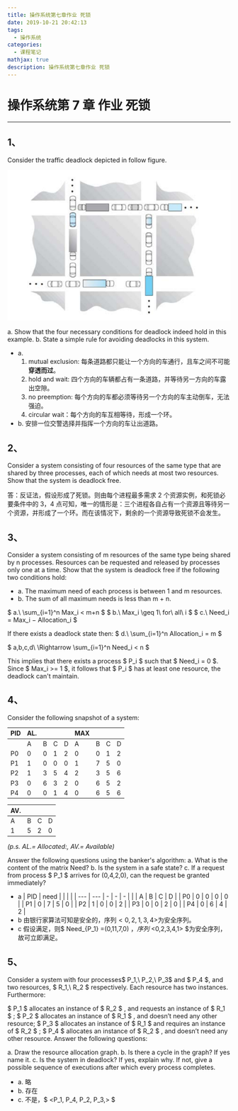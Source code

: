 ```yaml
---
title: 操作系统第七章作业 死锁
date: 2019-10-21 20:42:13
tags:
  - 操作系统
categories:
  - 课程笔记
mathjax: true
description: 操作系统第七章作业 死锁
---
```

# 操作系统第 7 章 作业 死锁

---

## 1、

Consider the traffic deadlock depicted in follow figure.

![deadlock car](../../images/2019-10-21-操作系统第七章作业-死锁/deadlock_car.png)

a. Show that the four necessary conditions for deadlock indeed hold in this example.
b. State a simple rule for avoiding deadlocks in this system.

- a.
    1. mutual exclusion: 每条道路都只能让一个方向的车通行，且车之间不可能**穿透而过**。
    2. hold and wait: 四个方向的车辆都占有一条道路，并等待另一方向的车露出空隙。
    3. no preemption: 每个方向的车都必须等待另一个方向的车主动倒车，无法强迫。
    4. circular wait：每个方向的车互相等待，形成一个环。
- b. 安排一位交警选择并指挥一个方向的车让出道路。

## 2、

Consider a system consisting of four resources of the same type that are shared by three processes, each of which needs at most two resources. Show that the system is deadlock free.

答：反证法，假设形成了死锁。则由每个进程最多需求 2 个资源实例，和死锁必要条件中的 3，4 点可知，唯一的情形是：三个进程各自占有一个资源且等待另一个资源，并形成了一个环。而在该情况下，剩余的一个资源导致死锁不会发生。

## 3、

Consider a system consisting of m resources of the same type being shared by n processes. Resources can be requested and released by processes only one at a time. Show that the system is deadlock free if the following two conditions hold:

- a. The maximum need of each process is between 1 and m resources.
- b. The sum of all maximum needs is less than m + n.

$ a.\ \sum_{i=1}^n Max_i < m+n $
$ b.\ Max_i \geq 1\ for\ all\ i $
$ c.\ Need_i = Max_i − Allocation_i $

If there exists a deadlock state then:
$ d.\ \sum_{i=1}^n Allocation_i = m $

$ a,b,c,d\ \Rightarrow \sum_{i=1}^n Need_i < n $

This implies that there exists a process $ P_i $ such that $ Need_i = 0 $. Since $ Max_i >= 1 $, it follows that $ P_i $ has at least one resource, the deadlock can't maintain.

## 4、  

Consider the following snapshot of a system:

| PID | AL. |   |   |   | MAX |   |   |   |
| --- | --- | - | - | - | --  | - | - | - |
|     | A   | B | C | D | A   | B | C | D |
| P0  | 0   | 0 | 1 | 2 | 0   | 0 | 1 | 2 |
| P1  | 1   | 0 | 0 | 0 | 1   | 7 | 5 | 0 |
| P2  | 1   | 3 | 5 | 4 | 2   | 3 | 5 | 6 |
| P3  | 0   | 6 | 3 | 2 | 0   | 6 | 5 | 2 |
| P4  | 0   | 0 | 1 | 4 | 0   | 6 | 5 | 6 |

| AV. |   |   |   |
| --- | - | - | - |
| A   | B | C | D |
| 1   | 5 | 2 | 0 |

*(p.s. AL.= Allocated:, AV.= Available)*

Answer the following questions using the banker's algorithm:
a. What is the content of the matrix Need?
b. Is the system in a safe state?
c. If a request from process $ P_1 $ arrives for (0,4,2,0), can the request be granted immediately?

- a
    | PID | need |   |   |   |
    | --- | --- | - | - | - |
    |     | A   | B | C | D |
    | P0  | 0   | 0 | 0 | 0 |
    | P1  | 0   | 7 | 5 | 0 |
    | P2  | 1   | 0 | 0 | 2 |
    | P3  | 0   | 0 | 2 | 0 |
    | P4  | 0   | 6 | 4 | 2 |
- b 由银行家算法可知是安全的，序列$<0,2,1,3,4>$为安全序列。
- c 假设满足，则$ Need_{P_1} =(0,11,7,0) $，序列$ <0,2,3,4,1> $为安全序列，故可立即满足。

## 5、

Consider a system with four processes$ P_1,\ P_2,\ P_3$ and $ P_4 $, and two resources, $ R_1,\ R_2 $ respectively. Each resource has two instances. Furthermore:

$ P_1 $ allocates an instance of $ R_2 $  , and requests an instance of $ R_1 $ ;
$ P_2 $  allocates an instance of $ R_1 $ , and doesn’t need any other resource;
$ P_3 $  allocates an instance of $ R_1 $ and requires an instance of $ R_2 $ ;
$ P_4 $  allocates an instance of $ R_2 $ , and doesn’t need any other resource.
Answer the following questions:

a. Draw the resource allocation graph.
b. Is there a cycle in the graph? If yes name it.
c. Is the system in deadlock? If yes, explain why. If not, give a possible sequence of executions after which every process completes.

- a. 略
- b. 存在
- c. 不是，$ <P_1, P_4, P_2, P_3,> $
